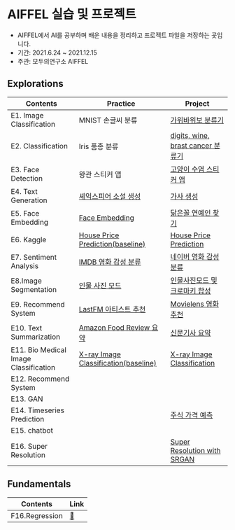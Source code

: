 # AIFFEL 실습 및 프로젝트

* AIFFEL에서 AI를 공부하며 배운 내용을 정리하고 프로젝트 파일을 저장하는 곳입니다.
* 기간: 2021.6.24 ~ 2021.12.15
* 주관: 모두의연구소 AIFFEL

## Explorations

|Contents | Practice                | Project | 
|----|----------------------|----------|
|E1. Image Classification  | MNIST 손글씨 분류 | [가위바위보 분류기](https://github.com/p2yeong/AIFFEL/blob/master/exploration/E1_Rock%20Scissor%20Paper.ipynb)        
|E2. Classification   | Iris 품종 분류  | [digits, wine, brast cancer 분류기](https://github.com/p2yeong/AIFFEL/blob/master/exploration/E2_classification.ipynb)
|E3. Face Detection   | 왕관 스티커 앱 | [고양이 수염 스티커 앱](https://github.com/p2yeong/AIFFEL/blob/master/exploration/E3_camera_sticker_app.ipynb)
|E4. Text Generation | [셰익스피어 소설 생성](https://github.com/p2yeong/AIFFEL/blob/master/exploration/E4_generate_text.ipynb) | [가사 생성](https://github.com/p2yeong/AIFFEL/blob/master/exploration/E4_lyrics_generator.ipynb)
|E5. Face Embedding | [Face Embedding](https://github.com/p2yeong/AIFFEL/blob/master/exploration/E5_face_embedding.ipynb) | [닮은꼴 연예인 찾기](https://github.com/p2yeong/AIFFEL/blob/master/exploration/E5_Find_look_alike_celebrities.ipynb)
|E6. Kaggle | [House Price Prediction(baseline)](https://github.com/p2yeong/AIFFEL/blob/master/exploration/E6_predict_house_pricie.ipynb) | [House Price Prediction](https://github.com/p2yeong/AIFFEL/blob/master/exploration/E6_predict_house_pricie_upgrade.ipynb)
|E7. Sentiment Analysis | [IMDB 영화 감성 분류](https://github.com/p2yeong/AIFFEL/blob/master/exploration/E7_imdb_review_sentiment.ipynb) | [네이버 영화 감성 분류](https://github.com/p2yeong/AIFFEL/blob/master/exploration/E7_naver_review_sentiment.ipynb)
|E8.Image Segmentation | [인물 사진 모드](https://github.com/p2yeong/AIFFEL/blob/master/exploration/E8_shallow_focus.ipynb) | [인물사진모드 및 크로마키 합성](https://github.com/p2yeong/AIFFEL/blob/master/exploration/E8_shallow_focus_problems.ipynb)
|E9. Recommend System | [LastFM 아티스트 추천](https://github.com/p2yeong/AIFFEL/blob/master/exploration/E9_recommend_artists.ipynb) | [Movielens 영화 추천](https://github.com/p2yeong/AIFFEL/blob/master/exploration/E9_recommend_movies.ipynb)
|E10. Text Summarization | [Amazon Food Review 요약](https://github.com/p2yeong/AIFFEL/blob/master/exploration/E10_text_summarization_reviews.ipynb) | [신문기사 요약](https://github.com/p2yeong/AIFFEL/blob/master/exploration/E10_text_summarization_news.ipynb)
|E11. Bio Medical Image Classification| [X-ray Image Classification(baseline)](https://github.com/p2yeong/AIFFEL/blob/master/exploration/E11_medical_image_analysis_baseline.ipynb) | [X-ray Image Classification](https://github.com/p2yeong/AIFFEL/blob/master/exploration/E11_medical_image_analysis_upgrade.ipynb)
|E12. Recommend System| | |
|E13. GAN| | | 
|E14. Timeseries Prediction||[주식 가격 예측](https://github.com/p2yeong/AIFFEL/blob/master/exploration/E14_time_series_prediction_trading.ipynb)|
|E15. chatbot||| 
|E16. Super Resolution||[Super Resolution with SRGAN](https://github.com/p2yeong/AIFFEL/blob/master/exploration/E16_SRGAN.ipynb)|

## Fundamentals
|Contents | Link|
|----|-------------|
| F16.Regression |[📕](https://github.com/p2yeong/AIFFEL/blob/master/fundamentals/F16_regression.ipynb)|
